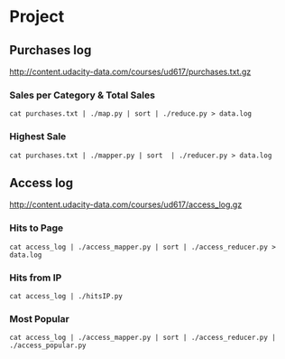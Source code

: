 # Project
## Purchases log
http://content.udacity-data.com/courses/ud617/purchases.txt.gz

### Sales per Category & Total Sales
	cat purchases.txt | ./map.py | sort | ./reduce.py > data.log
	
### Highest Sale
	cat purchases.txt | ./mapper.py | sort  | ./reducer.py > data.log 
 

 
	

## Access log
http://content.udacity-data.com/courses/ud617/access_log.gz

### Hits to Page
	cat access_log | ./access_mapper.py | sort | ./access_reducer.py > data.log

### Hits from IP
	cat access_log | ./hitsIP.py 

### Most Popular
	cat access_log | ./access_mapper.py | sort | ./access_reducer.py | ./access_popular.py
	
